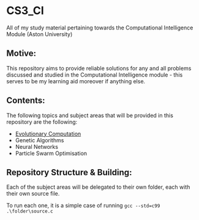 # CS3_CI
All of my study material pertaining towards the Computational Intelligence Module (Aston University)

## Motive:

This repository aims to provide reliable solutions for any and all problems discussed and studied in the Computational Intelligence module - this serves to be my learning aid moreover if anything else. 

## Contents:

The following topics and subject areas that will be provided in this repository are the following:

- [Evolutionary Computation](https://github.com/astonHC/CS3_CI/tree/main/EC)
- Genetic Algorithms
- Neural Networks
- Particle Swarm Optimisation

## Repository Structure & Building:

Each of the subject areas will be delegated to their own folder, each with their own source file.

To run each one, it is a simple case of running ``gcc --std=c99 .\folder\source.c``
